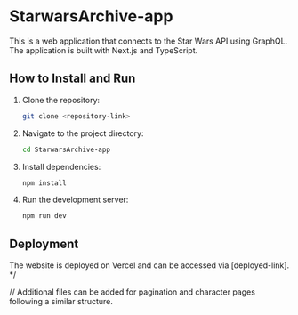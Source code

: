 # StarwarsArchive-app

This is a web application that connects to the Star Wars API using GraphQL. The application is built with Next.js and TypeScript.

## How to Install and Run
1. Clone the repository:
   ```bash
   git clone <repository-link>
   ```
2. Navigate to the project directory:
   ```bash
   cd StarwarsArchive-app
   ```
3. Install dependencies:
   ```bash
   npm install
   ```
4. Run the development server:
   ```bash
   npm run dev
   ```

## Deployment
The website is deployed on Vercel and can be accessed via [deployed-link].
*/

// Additional files can be added for pagination and character pages following a similar structure.
